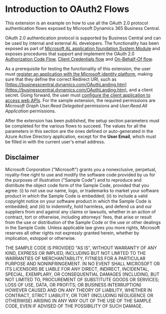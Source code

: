 # Introduction to OAuth2 Flows

This extension is an example on how to use all the OAuth 2.0 protocol authentication flows exposed by Microsoft Dynamics 365 Business Central.

OAuth 2.0 authentication protocol is supported by Business Central and can be used by internal and external AL developers. The functionality has been exposed as part of [Microsoft AL application foundation System Module](https://github.com/microsoft/ALAppExtensions/tree/master/Modules/System/OAuth2) and exposes procedures that support and implement the OAuth 2.0 [Authorization Code Flow](https://learn.microsoft.com/en-us/azure/active-directory/develop/msal-authentication-flows#authorization-code), [Client Credentials flow](https://learn.microsoft.com/en-us/azure/active-directory/develop/msal-authentication-flows#client-credentials) and [On-Behalf-Of flow](https://learn.microsoft.com/en-us/azure/active-directory/develop/msal-authentication-flows#on-behalf-of).

As a prerequisite for testing the functionality of this extension, the user must [register an application with the Microsoft identity platform](https://learn.microsoft.com/en-us/graph/auth-register-app-v2), making sure that they define the correct Redirect URI, such as [https://businesscentral.dynamics.com/OAuthLanding.htm](https://businesscentral.dynamics.com/OAuthLanding.htm), and a client secret. Going forward, the user must [configure the client application to access web APIs](https://learn.microsoft.com/en-us/azure/active-directory/develop/quickstart-configure-app-access-web-apis). For the sample extension, the required permissions are *Microsoft Graph User.Read Delegated* permissions and *User.Read.All Application* permissions.

After the extension has been published, the setup section parameters must be completed for the various flows to succeed. The values for all the parameters in this section are the ones defined or auto-generated in the Azure Active Directory application, except for the **User Email**, which must be filled in with the current user's email address.

## Disclaimer

Microsoft Corporation ("Microsoft") grants you a nonexclusive, perpetual, royalty-free right to use and modify the software code provided by us for the purposes of illustration ("Sample Code") and to reproduce and distribute the object code form of the Sample Code, provided that you agree: (i) to not use our name, logo, or trademarks to market your software product in which the Sample Code is embedded; (ii) to include a valid copyright notice on your software product in which the Sample Code is embedded; and (iii) to indemnify, hold harmless, and defend us and our suppliers from and against any claims or lawsuits, whether in an action of contract, tort or otherwise, including attorneys' fees, that arise or result from the use or distribution of the Sample Code or the use or other dealings in the Sample Code. Unless applicable law gives you more rights, Microsoft reserves all other rights not expressly granted herein, whether by implication, estoppel or otherwise.

THE SAMPLE CODE IS PROVIDED "AS IS", WITHOUT WARRANTY OF ANY KIND, EXPRESS OR IMPLIED, INCLUDING BUT NOT LIMITED TO THE WARRANTIES OF MERCHANTABILITY, FITNESS FOR A PARTICULAR PURPOSE AND NONINFRINGEMENT. IN NO EVENT SHALL MICROSOFT OR ITS LICENSORS BE LIABLE FOR ANY DIRECT, INDIRECT, INCIDENTAL, SPECIAL, EXEMPLARY, OR CONSEQUENTIAL DAMAGES (INCLUDING, BUT NOT LIMITED TO, PROCUREMENT OF SUBSTITUTE GOODS OR SERVICES; LOSS OF USE, DATA, OR PROFITS; OR BUSINESS INTERRUPTION) HOWEVER CAUSED AND ON ANY THEORY OF LIABILITY, WHETHER IN CONTRACT, STRICT LIABILITY, OR TORT (INCLUDING NEGLIGENCE OR OTHERWISE) ARISING IN ANY WAY OUT OF THE USE OF THE SAMPLE CODE, EVEN IF ADVISED OF THE POSSIBILITY OF SUCH DAMAGE.